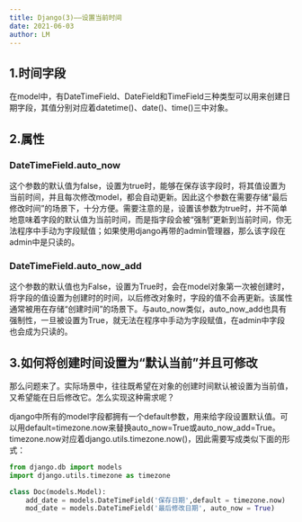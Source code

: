 ```yaml
---
title: Django(3)——设置当前时间
date: 2021-06-03
author: LM
---
```


## 1.时间字段

在model中，有DateTimeField、DateField和TimeField三种类型可以用来创建日期字段，其值分别对应着datetime()、date()、time()三中对象。

## 2.属性

### DateTimeField.auto_now

这个参数的默认值为false，设置为true时，能够在保存该字段时，将其值设置为当前时间，并且每次修改model，都会自动更新。因此这个参数在需要存储“最后修改时间”的场景下，十分方便。需要注意的是，设置该参数为true时，并不简单地意味着字段的默认值为当前时间，而是指字段会被“强制”更新到当前时间，你无法程序中手动为字段赋值；如果使用django再带的admin管理器，那么该字段在admin中是只读的。

### DateTimeField.auto_now_add

这个参数的默认值也为False，设置为True时，会在model对象第一次被创建时，将字段的值设置为创建时的时间，以后修改对象时，字段的值不会再更新。该属性通常被用在存储“创建时间”的场景下。与auto_now类似，auto_now_add也具有强制性，一旦被设置为True，就无法在程序中手动为字段赋值，在admin中字段也会成为只读的。

## 3.如何将创建时间设置为“默认当前”并且可修改

那么问题来了。实际场景中，往往既希望在对象的创建时间默认被设置为当前值，又希望能在日后修改它。怎么实现这种需求呢？

django中所有的model字段都拥有一个default参数，用来给字段设置默认值。可以用default=timezone.now来替换auto_now=True或auto_now_add=True。timezone.now对应着django.utils.timezone.now()，因此需要写成类似下面的形式：

```python
from django.db import models
import django.utils.timezone as timezone

class Doc(models.Model):
	add_date = models.DateTimeField('保存日期',default = timezone.now)
	mod_date = models.DateTimeField('最后修改日期', auto_now = True)
```